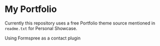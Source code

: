 # My Portfolio

Currently this repository uses a free Portfolio theme source mentioned in `readme.txt` for Personal Showcase.

Using Formspree as a contact plugin

